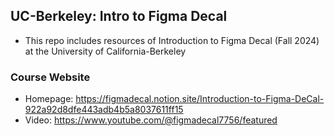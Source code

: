 ## UC-Berkeley: Intro to Figma Decal
- This repo includes resources of Introduction to Figma Decal (Fall 2024) at the University of California-Berkeley

### Course Website
- Homepage: https://figmadecal.notion.site/Introduction-to-Figma-DeCal-922a92d8dfe443adb4b5a8037611ff15
- Video: https://www.youtube.com/@figmadecal7756/featured
